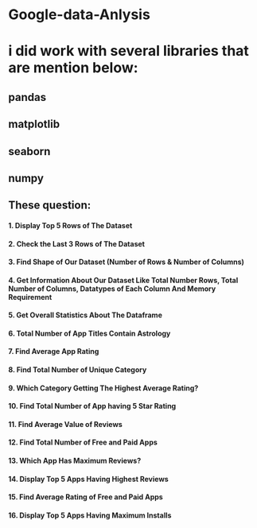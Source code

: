 # Google-data-Anlysis
# i did work with several libraries that are mention below:

## pandas
## matplotlib
## seaborn
## numpy
## These question:
#### 1. Display Top 5 Rows of The Dataset
#### 2. Check the Last 3 Rows of The Dataset
#### 3. Find Shape of Our Dataset (Number of Rows & Number of Columns)
#### 4. Get Information About Our Dataset Like Total Number Rows, Total Number of Columns, Datatypes of Each Column And Memory Requirement
#### 5. Get Overall Statistics About The Dataframe
#### 6. Total Number of App Titles Contain Astrology
#### 7. Find Average App Rating
#### 8.  Find Total Number of Unique Category
#### 9. Which Category Getting The Highest Average Rating?
#### 10. Find Total Number of App having 5 Star Rating
#### 11. Find Average Value of Reviews
#### 12. Find Total Number of Free and Paid Apps
#### 13.  Which App Has Maximum Reviews?
#### 14. Display Top 5 Apps Having Highest Reviews
#### 15. Find Average Rating of Free and Paid Apps
#### 16. Display Top  5 Apps Having Maximum Installs


